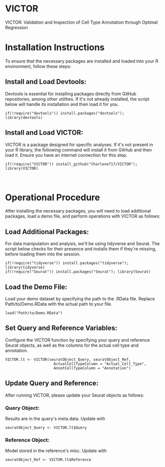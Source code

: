 # VICTOR
VICTOR: Validation and Inspection of Cell Type Annotation through Optimal Regression 

# Installation Instructions
To ensure that the necessary packages are installed and loaded into your R environment, follow these steps:

## Install and Load Devtools: 
Devtools is essential for installing packages directly from GitHub repositories, among other utilities. If it's not already installed, the script below will handle its installation and then load it for you.

```{r, eval = FALSE}
if(!require("devtools")) install.packages("devtools"); library(devtools)
```
## Install and Load VICTOR: 
VICTOR is a package designed for specific analyses. If it's not present in your R library, the following command will install it from GitHub and then load it. Ensure you have an internet connection for this step.
```{r, eval = FALSE}
if(!require("VICTOR")) install_github("Charlene717/VICTOR"); library(VICTOR)
```

<br>

# Operational Procedure
After installing the necessary packages, you will need to load additional packages, load a demo file, and perform operations with VICTOR as follows:

## Load Additional Packages:
For data manipulation and analysis, we'll be using tidyverse and Seurat. The script below checks for their presence and installs them if they're missing, before loading them into the session.

```{r, eval = FALSE}
if(!require("tidyverse")) install.packages("tidyverse"); library(tidyverse)
if(!require("Seurat")) install.packages("Seurat"); library(Seurat)
```

## Load the Demo File:
Load your demo dataset by specifying the path to the .RData file. Replace Path/to/Demo.RData with the actual path to your file.
```{r, eval = FALSE}
load("Path/to/Demo.RData")
```

## Set Query and Reference Variables:
Configure the VICTOR function by specifying your query and reference Seurat objects, as well as the columns for the actual cell type and annotation.

```{r, eval = FALSE}
VICTOR.lt <- VICTOR(seuratObject_Query, seuratObject_Ref,
                      ActualCellTypeColumn = "Actual_Cell_Type",
                      AnnotCellTypeColumn = "Annotation")

```

## Update Query and Reference:
After running VICTOR, please update your Seurat objects as follows:

### Query Object: 
Results are in the query's meta.data. Update with
```{r, eval = FALSE}
seuratObject_Query <- VICTOR.lt$Query
```
### Reference Object: 
Model stored in the reference's misc. Update with 
```{r, eval = FALSE}
seuratObject_Ref <- VICTOR.lt$Reference
```



